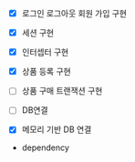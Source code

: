 - [x] 로그인 로그아웃 회원 가입 구현  
- [x] 세션 구현 
- [x] 인터셉터 구현
- [x] 상품 등록 구현
- [ ] 상품 구매 트랜잭션 구현


- [ ] DB연결
- [x] 메모리 기반 DB 연결

- dependency
